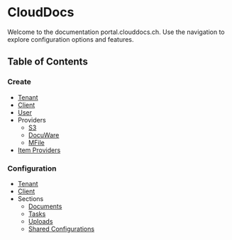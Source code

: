 # CloudDocs

Welcome to the documentation portal.clouddocs.ch. Use the navigation to explore configuration options and features.

## Table of Contents

### Create
- [Tenant](Create/Tenant.md)
- [Client](Create/Client.md)
- [User](Create/User.md)
- Providers
    - [S3](Create/Providers/S3.md)
    - [DocuWare](Create/Providers/DocuWare.md)
    - [MFile](Create/Providers/MFile.md)
- [Item Providers](Create/Item%20Providers.md)

### Configuration
- [Tenant](Configuration/Tenant.md)
- [Client](Configuration/Client.md)
- Sections
    - [Documents](Configuration/Sections/Documents.md)
    - [Tasks](Configuration/Sections/Tasks.md)
    - [Uploads](Configuration/Sections/Uploads.md)
    - [Shared Configurations](Configuration/Sections/SharedConfigurations.md)
